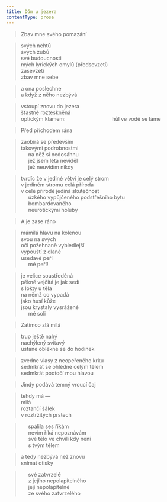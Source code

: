 ```yaml
---
title: Dům u jezera
contentType: prose
---
```


> Zbav mne svého pomazání

  

> svých nehtů  
> svých zubů  
> své budoucnosti  
> mých lyrických omylů (předsevzetí)  
> zasevzetí  
> zbav mne sebe

  

> a ona poslechne  
> a když z něho nezbývá

  

> vstoupí znovu do jezera  
> šťastně rozteskněná  
> optickým klamem:                                hůl ve vodě se láme

  

> Před příchodem rána

  

> zaobírá se především  
> takovými podrobnostmi  
>      na něž si nedosáhnu  
>      jež jsem léta neviděl  
>      jež neuvidím nikdy

  

> tvrdíc že v jediné větvi je celý strom  
> v jediném stromu celá příroda  
> v celé přírodě jediná skutečnost  
>      úzkého vypůjčeného podstřešního bytu  
>      bombardovaného  
>      neurotickými holuby

  

> A je zase ráno

  

> mámilá hlavu na kolenou  
> svou na svých  
> oči požehnaně vybledlejší  
> vypouští z dlaně  
> usedavé peří  
>      mé peří!

  

> je velice soustředěná  
> pěkně vejčitá je jak sedí  
> s lokty u těla  
> na němž co vypadá  
> jako husí kůže  
> jsou krystaly vysrážené  
>      mé soli

  

> Zatímco zlá milá

  

> trup ještě nahý  
> nachýlený svítavý  
> ustane oblékne se do hodinek

  

> zvedne vlasy z neopeřeného krku  
> sedmkrát se ohlédne celým tělem  
> sedmkrát pootočí mou hlavou

  

> Jindy podává temný vroucí čaj

  

> tehdy má —  
> milá  
> roztančí šálek  
> v roztržitých prstech

  

>      spálila ses říkám  
>      nevím říká nepoznávám  
>      své tělo ve chvíli kdy není  
>      s tvým tělem

  

> a tedy nezbývá než znovu  
> snímat otisky

  

>      své zatvrzelé  
>      z jejího nepolapitelného  
>      její nepolapitelné  
>      ze svého zatvrzelého
